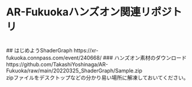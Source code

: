 # AR-Fukuokaハンズオン関連リポジトリ
<br>
## はじめようShaderGraph 
https://xr-fukuoka.connpass.com/event/240668/
### ハンズオン素材のダウンロード
https://github.com/TakashiYoshinaga/AR-Fukuoka/raw/main/20220325_ShaderGraph/Sample.zip
<br>
zipファイルをデスクトップなどの分かり易い場所に解凍しておいてください。
